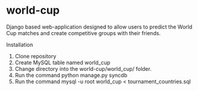 world-cup
=========

Django based web-application designed to allow users to predict the World Cup matches and create competitive groups with their friends.

Installation
1. Clone repository
2. Create MySQL table named world_cup
3. Change directory into the world-cup/world_cup/ folder.
4. Run the command python manage.py syncdb
5. Run the command mysql -u root world_cup < tournament_countries.sql

